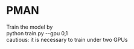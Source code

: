 # PMAN
Train the model by  
    python train.py --gpu 0,1  
cautious: it is necessary to train under two GPUs
